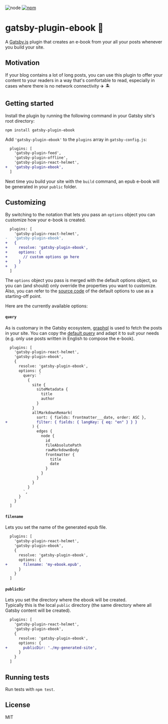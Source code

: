 ![node](https://img.shields.io/node/v/gatsby-plugin-ebook.svg)
[![npm](https://img.shields.io/npm/v/gatsby-plugin-ebook.svg)](https://www.npmjs.com/package/gatsby-plugin-ebook)

# gatsby-plugin-ebook 📖

A [Gatsby.js](https://www.gatsbyjs.org) plugin that creates an e-book from your all your posts whenever you build your site.

## Motivation

If your blog contains a lot of long posts, you can use this plugin to offer your content to your readers in a way that's comfortable to read, especially in cases where there is no network connectivity :airplane: 🏝️

## Getting started

Install the plugin by running the following command in your Gatsby site's root directory:

```
npm install gatsby-plugin-ebook
```

Add `'gatsby-plugin-ebook'` to the `plugins` array in `gatsby-config.js`:

```diff
  plugins: [
    'gatsby-plugin-feed',
    'gatsby-plugin-offline',
    'gatsby-plugin-react-helmet',
+   'gatsby-plugin-ebook', 
  ]
```

Next time you build your site with the `build` command, an epub e-book will be generated in your `public` folder.

## Customizing

By switching to the notation that lets you pass an `options` object you can customize how your e-book is created.

```diff
  plugins: [
    'gatsby-plugin-react-helmet',
-   'gatsby-plugin-ebook',
+   {
+     resolve: 'gatsby-plugin-ebook',
+     options: {
+       // custom options go here
+     }
+   }
  ]
```

The `options` object you pass is merged with the default options object, so you can (and should) only override the properties you want to customize.  
Also, you can refer to the [source code](defaults.js) of the default options to use as a starting-off point.

Here are the currently available options:

#### `query`

As is customary in the Gatsby ecosystem, [graphql](https://www.gatsbyjs.org/docs/graphql) is used to fetch the posts in your site. You can copy the [default query](defaults.js) and adapt it to suit your needs (e.g. only use posts written in English to compose the e-book).

```diff
  plugins: [
    'gatsby-plugin-react-helmet',
    'gatsby-plugin-ebook',
    {
      resolve: 'gatsby-plugin-ebook',
      options: {
        query: `
          {
            site {
              siteMetadata {
                title
                author
              }
            }
            allMarkdownRemark(
              sort: { fields: frontmatter___date, order: ASC },
+             filter: { fields: { langKey: { eq: "en" } } }
            ) {
              edges {
                node {
                  id
                  fileAbsolutePath
                  rawMarkdownBody
                  frontmatter {
                    title
                    date
                  }
                }
              }
            }
          }
        `,
      }
    }
  ]
```

#### `filename`

Lets you set the name of the generated epub file.

```diff
  plugins: [
    'gatsby-plugin-react-helmet',
    'gatsby-plugin-ebook',
    {
      resolve: 'gatsby-plugin-ebook',
      options: {
+       filename: 'my-ebook.epub',
      }
    }
  ]
```

#### `publicDir`

Lets you set the directory where the ebook will be created.  
Typically this is the local `public` directory (the same directory where all Gatsby content will be created).

 ```diff
   plugins: [
     'gatsby-plugin-react-helmet',
     'gatsby-plugin-ebook',
     {
       resolve: 'gatsby-plugin-ebook',
       options: {
 +       publicDir: './my-generated-site',
       }
     }
   ]
 ```

## Running tests

Run tests with `npm test`.

## License

MIT
